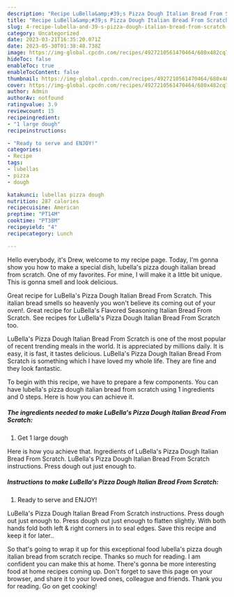```yaml
---
description: "Recipe LuBella&amp;#39;s Pizza Dough Italian Bread From Scratch yang Very Delicious}"
title: "Recipe LuBella&amp;#39;s Pizza Dough Italian Bread From Scratch yang Very Delicious}"
slug: 4-recipe-lubella-and-39-s-pizza-dough-italian-bread-from-scratch-yang-very-delicious
category: Uncategorized
date: 2023-03-21T16:35:20.071Z
date: 2023-05-30T01:38:48.738Z
image: https://img-global.cpcdn.com/recipes/4927210561470464/680x482cq70/lubellas-pizza-dough-italian-bread-from-scratch-recipe-main-photo.jpg
hideToc: false
enableToc: true
enableTocContent: false
thumbnail: https://img-global.cpcdn.com/recipes/4927210561470464/680x482cq70/lubellas-pizza-dough-italian-bread-from-scratch-recipe-main-photo.jpg
cover: https://img-global.cpcdn.com/recipes/4927210561470464/680x482cq70/lubellas-pizza-dough-italian-bread-from-scratch-recipe-main-photo.jpg
author: Admin
authorAv: notfound
ratingvalue: 3.9
reviewcount: 15
recipeingredient:
- "1 large dough"
recipeinstructions:

- "Ready to serve and ENJOY!"
categories:
- Recipe
tags:
- lubellas
- pizza
- dough

katakunci: lubellas pizza dough 
nutrition: 287 calories
recipecuisine: American
preptime: "PT14M"
cooktime: "PT38M"
recipeyield: "4"
recipecategory: Lunch

---
```



Hello everybody, it's Drew, welcome to my recipe page. Today, I'm gonna show you how to make a special dish, lubella&#39;s pizza dough italian bread from scratch. One of my favorites. For mine, I will make it a little bit unique. This is gonna smell and look delicious.

Great recipe for LuBella&#39;s Pizza Dough Italian Bread From Scratch. This italian bread smells so heavenly you won&#39;t believe its coming out of your oven!. Great recipe for LuBella&#39;s Flavored Seasoning Italian Bread From Scratch. See recipes for LuBella&#39;s Pizza Dough Italian Bread From Scratch too.

LuBella&#39;s Pizza Dough Italian Bread From Scratch is one of the most popular of recent trending meals in the world. It is appreciated by millions daily. It is easy, it is fast, it tastes delicious. LuBella&#39;s Pizza Dough Italian Bread From Scratch is something which I have loved my whole life. They are fine and they look fantastic.


To begin with this recipe, we have to prepare a few components. You can have lubella&#39;s pizza dough italian bread from scratch using 1 ingredients and 0 steps. Here is how you can achieve it.

<!--inarticleads1-->

##### The ingredients needed to make LuBella&#39;s Pizza Dough Italian Bread From Scratch:

1. Get 1 large dough


Here is how you achieve that. Ingredients of LuBella&#39;s Pizza Dough Italian Bread From Scratch. LuBella&#39;s Pizza Dough Italian Bread From Scratch instructions. Press dough out just enough to. 

<!--inarticleads2-->

##### Instructions to make LuBella&#39;s Pizza Dough Italian Bread From Scratch:


1. Ready to serve and ENJOY!

LuBella&#39;s Pizza Dough Italian Bread From Scratch instructions. Press dough out just enough to. Press dough out just enough to flatten slightly. With both hands fold both left &amp; right corners in to seal edges. Save this recipe and keep it for later.. 

So that's going to wrap it up for this exceptional food lubella&#39;s pizza dough italian bread from scratch recipe. Thanks so much for reading. I am confident you can make this at home. There's gonna be more interesting food at home recipes coming up. Don't forget to save this page on your browser, and share it to your loved ones, colleague and friends. Thank you for reading. Go on get cooking!
